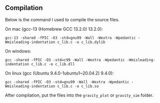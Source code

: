 ## Compilation
Below is the command I used to compile the source files.

On mac (gcc-13 (Homebrew GCC 13.2.0) 13.2.0):
```
gcc-13 -shared -fPIC -O3 -std=gnu99 -Wall -Wextra -Wpedantic -Wmisleading-indentation c_lib.c -o c_lib.dylib
```

On windows:
```
gcc -shared -fPIC -O3 -std=c99 -Wall -Wextra -Wpedantic -Wmisleading-indentation c_lib.c -o c_lib.dll
```

On linux (gcc (Ubuntu 9.4.0-1ubuntu1~20.04.2) 9.4.0):
```
gcc -shared -fPIC -O3 -std=gnu99 -Wall -Wextra -Wpedantic -Wmisleading-indentation c_lib.c -o c_lib.so
```

After compilation, put the files into the `gravity_plot` or `gravity_sim` folder.
